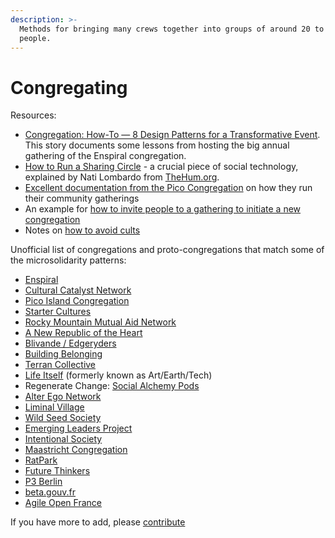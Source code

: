 ```yaml
---
description: >-
  Methods for bringing many crews together into groups of around 20 to 200
  people.
---
```


# Congregating

Resources:

* [Congregation: How-To — 8 Design Patterns for a Transformative Event](https://medium.com/the-tuning-fork/congregation-how-to-ffe35c65d70). This story documents some lessons from hosting the big annual gathering of the Enspiral congregation.
* [How to Run a Sharing Circle](https://docs.google.com/document/d/1d9RvLcremejPWHfLExOr4O7yEtT51R4x\_xYYRmvq2rc/edit?usp=sharing) - a crucial piece of social technology, explained by Nati Lombardo from [TheHum.org](http://thehum.org).
* [Excellent documentation from the Pico Congregation](https://pico.microsolidarity.cc/resources/pico-gathering-fire-starter) on how they run their community gatherings
* An example for [how to invite people to a gathering to initiate a new congregation](gathering-invite.md)
* Notes on [how to avoid cults](cults.md)

Unofficial list of congregations and proto-congregations that match some of the microsolidarity patterns:

* [Enspiral](http://enspiral.com)
* [Cultural Catalyst Network](http://culturalcatalystnetwork.org)
* [Pico Island Congregation](https://pico.microsolidarity.cc)
* [Starter Cultures](https://www.startercultures.us)
* [Rocky Mountain Mutual Aid Network](https://rmman.org)
* [A New Republic of the Heart](https://newrepublicoftheheart.org/being-the-change/)
* [Blivande / Edgeryders](https://edgeryders.eu/t/a-template-for-microsolidarity/9277)
* [Building Belonging](http://buildingbelonging.us)
* [Terran Collective](https://www.terran.io)
* [Life Itself](http://lifeitself.us) (formerly known as Art/Earth/Tech)
* Regenerate Change: [Social Alchemy Pods](https://drive.google.com/file/d/1RNZ-\_3N7il4-dRmp5X8HbCkDVIMSus1k/view?usp=sharing)
* [Alter Ego Network](http://alterego.network)
* [Liminal Village](http://liminalvillage.com)
* [Wild Seed Society](https://www.wildseedsociety.com)
* [Emerging Leaders Project](https://emergingleaders.us)
* [Intentional Society](https://www.intentionalsociety.org)
* [Maastricht Congregation](https://www.notion.so/an-extremely-detailed-Process-Overview-70cae0766a9a43ec891017f65b50415e#aec2b4cb6578418ab1cd097468a8f885)
* [RatPark](https://ratpark.org)
* [Future Thinkers](https://futurethinkers.org)
* [P3 Berlin](https://www.eventbrite.com/e/p3-berlin-march-2020-tickets-83713773149)
* [beta.gouv.fr](https://beta.gouv.fr/communaute/)
* [Agile Open France](https://agile-france.org)

If you have more to add, please [contribute](http://microsolidarity.cc/contributing)

